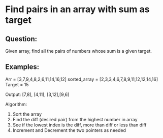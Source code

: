 # Find pairs in an array with sum as target

## Question:
Given array, find all the pairs of numbers whose sum is a given target.


## Examples:

Arr = [3,7,9,4,8,2,6,11,14,16,12]
sorted_array = [2,3,3,4,6,7,8,9,11,12,12,14,16]
Target = 15

Output:
[7,8], [4,11], [3,12],[9,6]


Algorithm:
1. Sort the array
1. Find the diff (desired pair) from the highest number in array
2. See if the lowest index is the diff, more than diff or less than diff
3. Increment and Decrement the two pointers as needed
